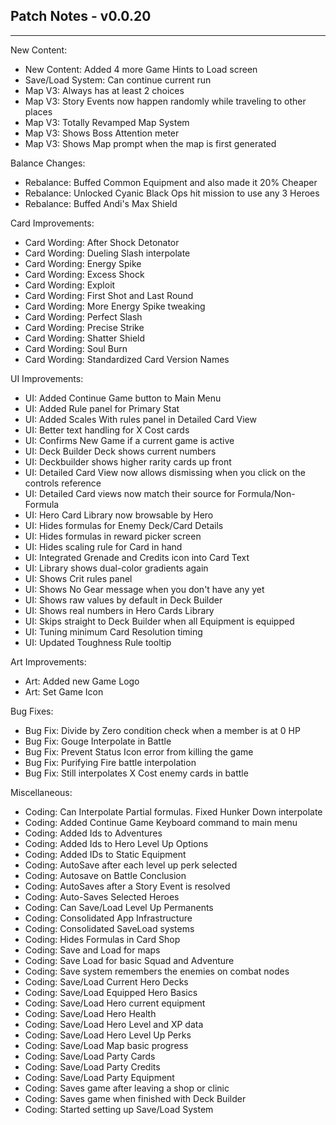 ## Patch Notes - v0.0.20
----

New Content:
- New Content: Added 4 more Game Hints to Load screen
- Save/Load System: Can continue current run
- Map V3: Always has at least 2 choices
- Map V3: Story Events now happen randomly while traveling to other places
- Map V3: Totally Revamped Map System
- Map V3: Shows Boss Attention meter
- Map V3: Shows Map prompt when the map is first generated

Balance Changes:
- Rebalance: Buffed Common Equipment and also made it 20% Cheaper
- Rebalance: Unlocked Cyanic Black Ops hit mission to use any 3 Heroes
- Rebalance: Buffed Andi's Max Shield

Card Improvements:
- Card Wording: After Shock Detonator
- Card Wording: Dueling Slash interpolate
- Card Wording: Energy Spike
- Card Wording: Excess Shock
- Card Wording: Exploit
- Card Wording: First Shot and Last Round
- Card Wording: More Energy Spike tweaking
- Card Wording: Perfect Slash
- Card Wording: Precise Strike
- Card Wording: Shatter Shield
- Card Wording: Soul Burn
- Card Wording: Standardized Card Version Names

UI Improvements:
- UI: Added Continue Game button to Main Menu
- UI: Added Rule panel for Primary Stat
- UI: Added Scales With rules panel in Detailed Card View
- UI: Better text handling for X Cost cards
- UI: Confirms New Game if a current game is active
- UI: Deck Builder Deck shows current numbers
- UI: Deckbuilder shows higher rarity cards up front
- UI: Detailed Card View now allows dismissing when you click on the controls reference
- UI: Detailed Card views now match their source for Formula/Non-Formula
- UI: Hero Card Library now browsable by Hero
- UI: Hides formulas for Enemy Deck/Card Details
- UI: Hides formulas in reward picker screen
- UI: Hides scaling rule for Card in hand
- UI: Integrated Grenade and Credits icon into Card Text
- UI: Library shows dual-color gradients again
- UI: Shows Crit rules panel
- UI: Shows No Gear message when you don't have any yet
- UI: Shows raw values by default in Deck Builder
- UI: Shows real numbers in Hero Cards Library
- UI: Skips straight to Deck Builder when all Equipment is equipped
- UI: Tuning minimum Card Resolution timing
- UI: Updated Toughness Rule tooltip

Art Improvements:
- Art: Added new Game Logo
- Art: Set Game Icon

Bug Fixes:
- Bug Fix: Divide by Zero condition check when a member is at 0 HP
- Bug Fix: Gouge Interpolate in Battle
- Bug Fix: Prevent Status Icon error from killing the game
- Bug Fix: Purifying Fire battle interpolation
- Bug Fix: Still interpolates X Cost enemy cards in battle

Miscellaneous:
- Coding: Can Interpolate Partial formulas. Fixed Hunker Down interpolate
- Coding: Added Continue Game Keyboard command to main menu
- Coding: Added Ids to Adventures
- Coding: Added Ids to Hero Level Up Options
- Coding: Added IDs to Static Equipment
- Coding: AutoSave after each level up perk selected
- Coding: Autosave on Battle Conclusion
- Coding: AutoSaves after a Story Event is resolved
- Coding: Auto-Saves Selected Heroes
- Coding: Can Save/Load Level Up Permanents
- Coding: Consolidated App Infrastructure
- Coding: Consolidated SaveLoad systems
- Coding: Hides Formulas in Card Shop
- Coding: Save and Load for maps
- Coding: Save Load for basic Squad and Adventure
- Coding: Save system remembers the enemies on combat nodes
- Coding: Save/Load Current Hero Decks
- Coding: Save/Load Equipped Hero Basics
- Coding: Save/Load Hero current equipment
- Coding: Save/Load Hero Health
- Coding: Save/Load Hero Level and XP data
- Coding: Save/Load Hero Level Up Perks
- Coding: Save/Load Map basic progress
- Coding: Save/Load Party Cards
- Coding: Save/Load Party Credits
- Coding: Save/Load Party Equipment
- Coding: Saves game after leaving a shop or clinic
- Coding: Saves game when finished with Deck Builder
- Coding: Started setting up Save/Load System
